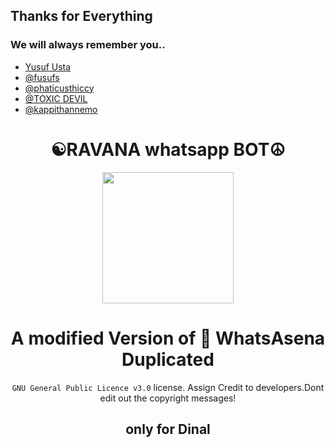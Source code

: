 ## Thanks for Everything 
### We will always remember you..

- [Yusuf Usta](https://github.com/yusufusta)
- [@fusufs](https://t.me/fusufs)
- [@phaticusthiccy](https://github.com/phaticusthiccy)
- [@TOXIC DEVIL](https://github.com/TOXIC-DEVIL)
- [@kappithannemo](https://github.com/kappithannemo)

<h1 align="center"><b>  ☯RAVANA whatsapp BOT☮  </b></h1>
<div align="center">

  <img src="https://telegra.ph/file/24cacd9938446a38180fd.png" width="210" height="210">

  <h1>A modified Version of 🐺 WhatsAsena Duplicated</h1>


 `GNU General Public Licence v3.0` license.
Assign Credit to developers.Dont edit out the copyright messages!
  
  ## only for Dinal
